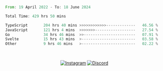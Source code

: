 <!--START_SECTION:waka-->

```rust
From: 19 April 2022 - To: 18 June 2024

Total Time: 429 hrs 50 mins

TypeScript       204 hrs 40 mins >>>>>>>>>>>>-------------   46.56 %
JavaScript       121 hrs 4 mins  >>>>>>>------------------   27.54 %
Go               34 hrs 46 mins  >>-----------------------   07.91 %
Svelte           15 hrs 43 mins  >------------------------   03.58 %
Other            9 hrs 46 mins   >------------------------   02.22 %
```

<!--END_SECTION:waka-->


<!-- &nbsp;<div align="center">
  [![Spotify](https://supakorn-spotify.vercel.app/api/spotify?background_color=0d1117&border_color=ffffff)](https://open.spotify.com/user/314ljfgc3h2e3vrqtbm3tq35t5zq?si=f93b8de147494e3a)  
</div>
-->

&nbsp;<div align="center">
  [![Instagram](https://img.shields.io/badge/Instagram-E4405F?style=for-the-badge&logo=instagram&logoColor=white)](https://www.instagram.com/supakornigm/)
  [![Discord](https://img.shields.io/badge/Discord-7289DA?style=for-the-badge&logo=discord&logoColor=white)](https://discord.com/users/977487166609457172)
</div>


